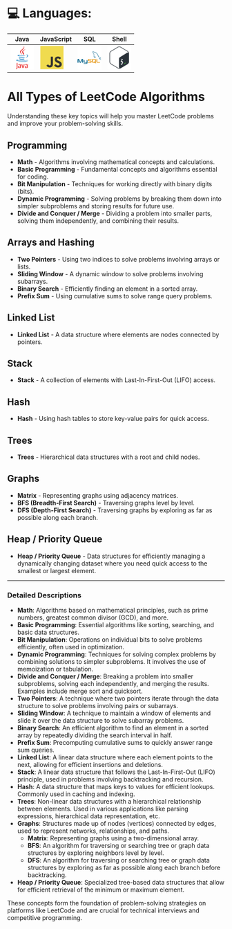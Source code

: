 # 💻 Languages:

| Java                                                                                          | JavaScript                                                                                   | SQL                                                                                          | Shell                                                                                                                             |
|-----------------------------------------------------------------------------------------------|----------------------------------------------------------------------------------------------|----------------------------------------------------------------------------------------------|-----------------------------------------------------------------------------------------------------------------------------------|
| <img src="https://github.com/devicons/devicon/blob/master/icons/java/java-original-wordmark.svg" width="55" height="55"/> | <img src="https://github.com/devicons/devicon/blob/master/icons/javascript/javascript-original.svg" width="55" height="55"/> | <img src="https://github.com/devicons/devicon/blob/master/icons/mysql/mysql-original-wordmark.svg" width="55" height="55"/> | <img src="https://github.com/devicons/devicon/blob/master/icons/bash/bash-original.svg"  width="55" height="55"/> |


# All Types of LeetCode Algorithms

Understanding these key topics will help you master LeetCode problems and improve your problem-solving skills.

## Programming
- **Math** - Algorithms involving mathematical concepts and calculations.
- **Basic Programming** - Fundamental concepts and algorithms essential for coding.
- **Bit Manipulation** - Techniques for working directly with binary digits (bits).
- **Dynamic Programming** - Solving problems by breaking them down into simpler subproblems and storing results for future use.
- **Divide and Conquer / Merge** - Dividing a problem into smaller parts, solving them independently, and combining their results.

## Arrays and Hashing
- **Two Pointers** - Using two indices to solve problems involving arrays or lists.
- **Sliding Window** - A dynamic window to solve problems involving subarrays.
- **Binary Search** - Efficiently finding an element in a sorted array.
- **Prefix Sum** - Using cumulative sums to solve range query problems.

## Linked List
- **Linked List** - A data structure where elements are nodes connected by pointers.

## Stack
- **Stack** - A collection of elements with Last-In-First-Out (LIFO) access.

## Hash
- **Hash** - Using hash tables to store key-value pairs for quick access.

## Trees
- **Trees** - Hierarchical data structures with a root and child nodes.

## Graphs
- **Matrix** - Representing graphs using adjacency matrices.
- **BFS (Breadth-First Search)** - Traversing graphs level by level.
- **DFS (Depth-First Search)** - Traversing graphs by exploring as far as possible along each branch.

## Heap / Priority Queue
- **Heap / Priority Queue** - Data structures for efficiently managing a dynamically changing dataset where you need quick access to the smallest or largest element.

---

### Detailed Descriptions

- **Math**: Algorithms based on mathematical principles, such as prime numbers, greatest common divisor (GCD), and more.
- **Basic Programming**: Essential algorithms like sorting, searching, and basic data structures.
- **Bit Manipulation**: Operations on individual bits to solve problems efficiently, often used in optimization.
- **Dynamic Programming**: Techniques for solving complex problems by combining solutions to simpler subproblems. It involves the use of memoization or tabulation.
- **Divide and Conquer / Merge**: Breaking a problem into smaller subproblems, solving each independently, and merging the results. Examples include merge sort and quicksort.
- **Two Pointers**: A technique where two pointers iterate through the data structure to solve problems involving pairs or subarrays.
- **Sliding Window**: A technique to maintain a window of elements and slide it over the data structure to solve subarray problems.
- **Binary Search**: An efficient algorithm to find an element in a sorted array by repeatedly dividing the search interval in half.
- **Prefix Sum**: Precomputing cumulative sums to quickly answer range sum queries.
- **Linked List**: A linear data structure where each element points to the next, allowing for efficient insertions and deletions.
- **Stack**: A linear data structure that follows the Last-In-First-Out (LIFO) principle, used in problems involving backtracking and recursion.
- **Hash**: A data structure that maps keys to values for efficient lookups. Commonly used in caching and indexing.
- **Trees**: Non-linear data structures with a hierarchical relationship between elements. Used in various applications like parsing expressions, hierarchical data representation, etc.
- **Graphs**: Structures made up of nodes (vertices) connected by edges, used to represent networks, relationships, and paths.
    - **Matrix**: Representing graphs using a two-dimensional array.
    - **BFS**: An algorithm for traversing or searching tree or graph data structures by exploring neighbors level by level.
    - **DFS**: An algorithm for traversing or searching tree or graph data structures by exploring as far as possible along each branch before backtracking.
- **Heap / Priority Queue**: Specialized tree-based data structures that allow for efficient retrieval of the minimum or maximum element.

These concepts form the foundation of problem-solving strategies on platforms like LeetCode and are crucial for technical interviews and competitive programming.
